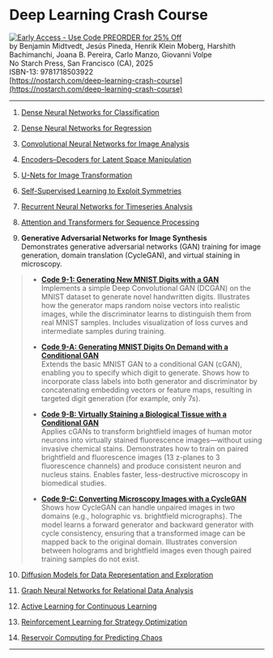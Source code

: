 # Deep Learning Crash Course

[![Early Access - Use Code PREORDER for 25% Off](https://img.shields.io/badge/Early%20Access%20Now%20Available-Use%20Code%20PREORDER%20for%2025%25%20Off-orange)](https://nostarch.com/deep-learning-crash-course)  
by Benjamin Midtvedt, Jesús Pineda, Henrik Klein Moberg, Harshith Bachimanchi, Joana B. Pereira, Carlo Manzo, Giovanni Volpe  
No Starch Press, San Francisco (CA), 2025  
ISBN-13: 9781718503922  
[https://nostarch.com/deep-learning-crash-course](https://nostarch.com/deep-learning-crash-course)

---

1. [Dense Neural Networks for Classification](https://github.com/DeepTrackAI/DeepLearningCrashCourse/tree/main/Ch01_DNN_classification)  

2. [Dense Neural Networks for Regression](https://github.com/DeepTrackAI/DeepLearningCrashCourse/tree/main/Ch02_DNN_regression)  

3. [Convolutional Neural Networks for Image Analysis](https://github.com/DeepTrackAI/DeepLearningCrashCourse/tree/main/Ch03_CNN)  

4. [Encoders–Decoders for Latent Space Manipulation](https://github.com/DeepTrackAI/DeepLearningCrashCourse/tree/main/Ch04_AE)  

5. [U-Nets for Image Transformation](https://github.com/DeepTrackAI/DeepLearningCrashCourse/tree/main/Ch05_UNet)  

6. [Self-Supervised Learning to Exploit Symmetries](https://github.com/DeepTrackAI/DeepLearningCrashCourse/tree/main/Ch06_SelfSupervised)  

7. [Recurrent Neural Networks for Timeseries Analysis](https://github.com/DeepTrackAI/DeepLearningCrashCourse/tree/main/Ch07_RNN)  

8. [Attention and Transformers for Sequence Processing](https://github.com/DeepTrackAI/DeepLearningCrashCourse/tree/main/Ch08_Attention)  

9. **Generative Adversarial Networks for Image Synthesis**  
   Demonstrates generative adversarial networks (GAN) training for image generation, domain translation (CycleGAN), and virtual staining in microscopy.

>   - [**Code 9-1: Generating New MNIST Digits with a GAN**](https://github.com/DeepTrackAI/DeepLearningCrashCourse/tree/main/Ch09_GAN/ec09_1_gan_mnist/gan_mnist.ipynb)  
>     Implements a simple Deep Convolutional GAN (DCGAN) on the MNIST dataset to generate novel handwritten digits. Illustrates how the generator maps random noise vectors into realistic images, while the discriminator learns to distinguish them from real MNIST samples. Includes visualization of loss curves and intermediate samples during training.
>
>   - [**Code 9-A: Generating MNIST Digits On Demand with a Conditional GAN**](https://github.com/DeepTrackAI/DeepLearningCrashCourse/tree/main/Ch09_GAN/ec09_A_cgan_mnist/cgan_mnist.ipynb)  
>     Extends the basic MNIST GAN to a conditional GAN (cGAN), enabling you to specify which digit to generate. Shows how to incorporate class labels into both generator and discriminator by concatenating embedding vectors or feature maps, resulting in targeted digit generation (for example, only 7s).
>
>   - [**Code 9-B: Virtually Staining a Biological Tissue with a Conditional GAN**](https://github.com/DeepTrackAI/DeepLearningCrashCourse/tree/main/Ch09_GAN/ec09_B_virtual_staining/virtual_staining.ipynb)  
>     Applies cGANs to transform brightfield images of human motor neurons into virtually stained fluorescence images—without using invasive chemical stains. Demonstrates how to train on paired brightfield and fluorescence images (13 z-planes to 3 fluorescence channels) and produce consistent neuron and nucleus stains. Enables faster, less-destructive microscopy in biomedical studies.
>
>   - [**Code 9-C: Converting Microscopy Images with a CycleGAN**](https://github.com/DeepTrackAI/DeepLearningCrashCourse/tree/main/Ch09_GAN/ec09_C_cyclegan/cyclegan.ipynb)  
>     Shows how CycleGAN can handle unpaired images in two domains (e.g., holographic vs. brightfield micrographs). The model learns a forward generator and backward generator with cycle consistency, ensuring that a transformed image can be mapped back to the original domain. Illustrates conversion between holograms and brightfield images even though paired training samples do not exist.

10. [Diffusion Models for Data Representation and Exploration](https://github.com/DeepTrackAI/DeepLearningCrashCourse/tree/main/Ch10_Diffusion)  

11. [Graph Neural Networks for Relational Data Analysis](https://github.com/DeepTrackAI/DeepLearningCrashCourse/tree/main/Ch11_GNN)  

12. [Active Learning for Continuous Learning](https://github.com/DeepTrackAI/DeepLearningCrashCourse/tree/main/Ch12_AL)  

13. [Reinforcement Learning for Strategy Optimization](https://github.com/DeepTrackAI/DeepLearningCrashCourse/tree/main/Ch13_RL)  

14. [Reservoir Computing for Predicting Chaos](https://github.com/DeepTrackAI/DeepLearningCrashCourse/tree/main/Ch14_RC)  

---
